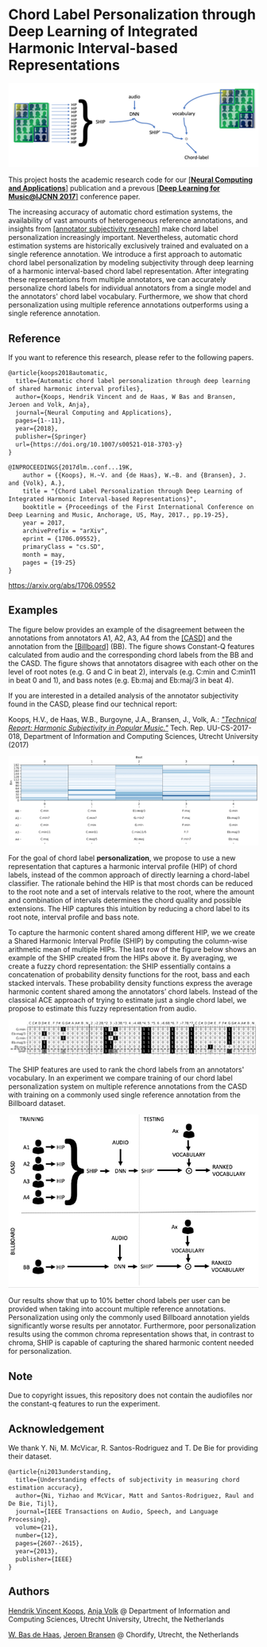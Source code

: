 # Chord Label Personalization through Deep Learning of Integrated Harmonic Interval-based Representations #

![alt tag](./assets/pipeline.png)

This project hosts the academic research code for our [[**Neural Computing and Applications**]](https://rdcu.be/7sr2) publication and a prevous [[**Deep Learning for Music@IJCNN 2017**]](http://dorienherremans.com/dlm2017/) conference paper. 

The increasing accuracy of automatic chord estimation systems, the availability of vast amounts of heterogeneous 
reference annotations, and insights from [[annotator subjectivity research]](http://www.cs.uu.nl/research/techreps/repo/CS-2017/2017-018.pdf) make chord label personalization increasingly 
important. Nevertheless, automatic chord estimation systems are historically exclusively trained and evaluated on a 
single reference annotation. We introduce a first approach to automatic chord label personalization by modeling 
subjectivity through deep learning of a harmonic interval-based chord label representation. After integrating these 
representations from multiple annotators, we can accurately personalize chord labels for individual annotators from 
a single model and the annotators' chord label vocabulary. Furthermore, we show that chord personalization using 
multiple reference annotations outperforms using a single reference annotation. 

## Reference

If you want to reference this research, please refer to the following papers.

```
@article{koops2018automatic,
  title={Automatic chord label personalization through deep learning of shared harmonic interval profiles},
  author={Koops, Hendrik Vincent and de Haas, W Bas and Bransen, Jeroen and Volk, Anja},
  journal={Neural Computing and Applications},
  pages={1--11},
  year={2018},
  publisher={Springer}
  url={https://doi.org/10.1007/s00521-018-3703-y}
}
```

```
@INPROCEEDINGS{2017dlm..conf...19K,
    author = {{Koops}, H.~V. and {de Haas}, W.~B. and {Bransen}, J. and {Volk}, A.},
    title = "{Chord Label Personalization through Deep Learning of Integrated Harmonic Interval-based Representations}",
	booktitle = {Proceedings of the First International Conference on Deep Learning and Music, Anchorage, US, May, 2017., pp.19-25},
    year = 2017,
	archivePrefix = "arXiv",
    eprint = {1706.09552},
	primaryClass = "cs.SD",
    month = may,
    pages = {19-25}
}
```
https://arxiv.org/abs/1706.09552

## Examples

The figure below provides an example of the disagreement between the annotations from annotators A1, A2, A3, A4 from the [[CASD]](http://www.github.com/chordify/casd) and the annotation from the [[Billboard]](http://ddmal.music.mcgill.ca/research/billboard) (BB). The figure shows Constant-Q features calculated from audio and the corresponding chord labels from the BB and the CASD. The figure shows that annotators disagree with each other on the level of root notes (e.g. G and C in beat 2), intervals (e.g. C:min and C:min11 in beat 0 and 1), and bass notes (e.g. Eb:maj and Eb:maj/3 in beat 4).

If you are interested in a detailed analysis of the annotator subjectivity found in the CASD, please find our technical report: 

Koops, H.V., de Haas, W.B., Burgoyne, J.A., Bransen, J., Volk, A.: [*"Technical Report: Harmonic Subjectivity in Popular Music."*](http://www.cs.uu.nl/research/techreps/repo/CS-2017/2017-018.pdf) Tech. Rep. UU-CS-2017-018, Department of Information and Computing Sciences, Utrecht University (2017)

![alt tag](./assets/chorddiff.png)

For the goal of chord label **personalization**, we propose to use a new representation that captures a harmonic interval profile (HIP) of chord labels, instead of the common approach of directly learning a chord-label classifier. The rationale behind the HIP is that most chords can be reduced to the root note and a set of intervals relative to the root, where the amount and combination of intervals determines the chord quality and possible extensions. The HIP captures this intuition by reducing a chord label to its root note, interval profile and bass note.

To capture the harmonic content shared among different HIP, we we create a Shared Harmonic Interval Profile (SHIP) by computing the column-wise arithmetic mean of multiple HIPs. The last row of the figure below shows an example of the SHIP created from the HIPs above it. By averaging, we create a fuzzy chord representation: the SHIP essentially contains a concatenation of probability density functions for the root, bass and each stacked intervals. These probability density functions express the average harmonic content shared among the annotators’ chord labels. Instead of the classical ACE approach of trying to estimate just a single chord label, we propose to estimate this fuzzy representation from audio.

![alt tag](./assets/hipships3_sm.png)

The SHIP features are used to rank the chord labels from an annotators' vocabulary. In an experiment we compare training of our chord label personalization system on multiple reference annotations from the CASD with training on a commonly used single reference annotation from the Billboard dataset.

![alt tag](./assets/pipelinett.png)

Our results show that up to 10% better chord labels per user can be provided when taking into account multiple reference annotations. Personalization using only the commonly used Billboard annotation yields significantly worse results per annotator. Furthermore, poor personalization results using the common chroma representation shows that, in contrast to chroma, SHIP is capable of capturing the shared harmonic content needed for personalization.

## Note

Due to copyright issues, this repository does not contain the audiofiles nor the constant-q features to run the experiment.

## Acknowledgement

We thank Y. Ni, M. McVicar, R. Santos-Rodriguez and T. De Bie for providing their dataset.

```
@article{ni2013understanding,
  title={Understanding effects of subjectivity in measuring chord estimation accuracy},
  author={Ni, Yizhao and McVicar, Matt and Santos-Rodriguez, Raul and De Bie, Tijl},
  journal={IEEE Transactions on Audio, Speech, and Language Processing},
  volume={21},
  number={12},
  pages={2607--2615},
  year={2013},
  publisher={IEEE}
}
```

## Authors

[Hendrik Vincent Koops](https://www.uu.nl/staff/HVKoops), [Anja Volk](http://www.cs.cmu.edu/~gunhee/) 
@ Department of Information and Computing Sciences, Utrecht University, Utrecht, the Netherlands

[W. Bas de Haas](http://www.chordify.net/), [Jeroen Bransen](http://www.chordify.net/) 
@ Chordify, Utrecht, the Netherlands
